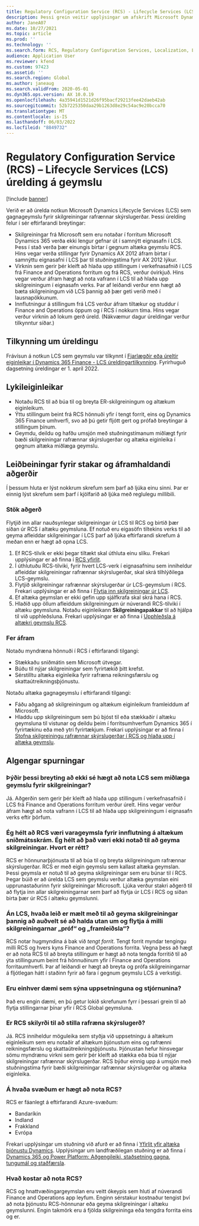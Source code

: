 ```yaml
---
title: Regulatory Configuration Service (RCS) - Lifecycle Services (LCS) úrelding á geymslu
description: Þessi grein veitir upplýsingar um afskrift Microsoft Dynamics Lifecycle Services (LCS) geymsla sem er fyrirhuguð sem hluti af útfærslu Regulatory Configuration Service (RCS) alþjóðlegrar geymslu.
author: JaneA07
ms.date: 10/27/2021
ms.topic: article
ms.prod: ''
ms.technology: ''
ms.search.form: RCS, Regulatory Configuration Services, Localization, LCS storage, LCS storage deprecation
audience: Application User
ms.reviewer: kfend
ms.custom: 97423
ms.assetid: ''
ms.search.region: Global
ms.author: janeaug
ms.search.validFrom: 2020-05-01
ms.dyn365.ops.version: AX 10.0.19
ms.openlocfilehash: 4a35941d1521d26f95bacf29213fee42daeb42ab
ms.sourcegitcommit: 52b7225350daa29b1263d8e29c54ac9e20bcca70
ms.translationtype: MT
ms.contentlocale: is-IS
ms.lasthandoff: 06/03/2022
ms.locfileid: "8849732"
---
```

# <a name="regulatory-configuration-service-rcs--lifecycle-services-lcs-storage-deprecation"></a>Regulatory Configuration Service (RCS) – Lifecycle Services (LCS) úrelding á geymslu

[!include [banner](../includes/banner.md)]

Verið er að úrelda notkun Microsoft Dynamics Lifecycle Services (LCS) sem gagnageymslu fyrir skilgreiningar rafrænnar skýrslugerðar. Þessi úrelding felur í sér eftirfarandi breytingar:

- Skilgreiningar frá Microsoft sem eru notaðar í forritum Microsoft Dynamics 365 verða ekki lengur gefnar út í samnýtt eignasafn í LCS. Þess í stað verða þær einungis birtar í gegnum altæka geymslu RCS. Hins vegar verða stillingar fyrir Dynamics AX 2012 áfram birtar í samnýttu eignasafni í LCS þar til stuðningstíma fyrir AX 2012 lýkur.
- Virknin sem gerir þér kleift að hlaða upp stillingum í verkefnasafnið í LCS frá Finance and Operations forritum og frá RCS, verður óvirkjuð. Hins vegar verður áfram hægt að nota vafrann í LCS til að hlaða upp skilgreiningum í eignasafn verks. Þar af leiðandi verður enn hægt að bæta skilgreiningum við LCS þannig að þær geti verið með í lausnapökkunum.
- Innflutningur á stillingum frá LCS verður áfram tiltækur og studdur í Finance and Operations öppum og í RCS í nokkurn tíma. Hins vegar verður virknin að lokum gerð úreld. (Nákvæmur dagur úreldingar verður tilkynntur síðar.)

## <a name="deprecation-notice"></a>Tilkynning um úreldingu

Frávísun á notkun LCS sem geymslu var tilkynnt í [Fjarlægðir eða úreltir eiginleikar í Dynamics 365 Finance - LCS úreldingartilkynning](../get-started/removed-deprecated-features-finance.md#features-removed-or-deprecated-in-the-finance-10017-release). Fyrirhuguð dagsetning úreldingar er 1. apríl 2022.

## <a name="key-features"></a>Lykileiginleikar

- Notaðu RCS til að búa til og breyta ER-skilgreiningum og altækum eiginleikum.
- Ýttu stillingum beint frá RCS hönnuði yfir í tengt forrit, eins og Dynamics 365 Finance umhverfi, svo að þú getir fljótt gert og prófað breytingar á stillingum þínum.
- Geymdu, deildu og hafðu umsjón með stuðningstímanum miðlægt fyrir bæði skilgreiningar rafrænnar skýrslugerðar og altæka eiginleika í gegnum altæka miðlæga geymslu.

## <a name="guidance-for-one-time-and-ongoing-actions"></a>Leiðbeiningar fyrir stakar og áframhaldandi aðgerðir

Í þessum hluta er lýst nokkrum skrefum sem þarf að ljúka einu sinni. Þar er einnig lýst skrefum sem þarf í kjölfarið að ljúka með reglulegu millibili.

### <a name="one-time-action"></a>Stök aðgerð

Flytjið inn allar nauðsynlegar skilgreiningar úr LCS til RCS og birtið þær síðan úr RCS í altæku geymsluna. Ef notuð eru eigasöfn tiltekins verks til að geyma afleiddar skilgreiningar í LCS þarf að ljúka eftirfarandi skrefum á meðan enn er hægt að opna LCS.

1. Ef RCS-tilvik er ekki þegar tiltækt skal úthluta einu slíku. Frekari upplýsingar er að finna í [RCS yfirlit](rcs-overview.md).
2. Í úthlutuðu RCS-tilviki, fyrir hvert LCS-verk í eignasafninu sem inniheldur afleiddar skilgreiningar rafrænnar skýrslugerðar, skal skrá tilhlýðilega LCS-geymslu.
3. Flytjið skilgreiningar rafrænnar skýrslugerðar úr LCS-geymslum í RCS. Frekari upplýsingar er að finna í [Flytja inn skilgreiningar úr LCS](/dynamics365/fin-ops-core/dev-itpro/analytics/tasks/er-import-configuration-lifecycle-services).
4. Ef altæka geymslan er ekki gefin upp sjálfkrafa skal skrá hana í RCS.
5. Hlaðið upp öllum afleiddum skilgreiningum úr núverandi RCS-tilviki í altæku geymsluna. Notaðu eiginleikann **Skilgreiningapakkar** til að hjálpa til við upphleðsluna. Frekari upplýsingar er að finna í [Upphleðsla á altækri geymslu RCS](rcs-global-repo-upload.md).

### <a name="going-forward"></a>Fer áfram

Notaðu myndræna hönnuði í RCS í eftirfarandi tilgangi:

- Stækkaðu sniðmátin sem Microsoft útvegar.
- Búðu til nýjar skilgreiningar sem fyrirtækið þitt krefst.
- Sérstilltu altæka eiginleika fyrir rafræna reikningsfærslu og skattaútreikningsþjónustu.

Notaðu altæka gagnageymslu í eftirfarandi tilgangi:

- Fáðu aðgang að skilgreiningum og altækum eiginleikum framleiddum af Microsoft.
- Hladdu upp skilgreiningum sem þú bjóst til eða stækkaðir í altæku geymsluna til vistunar og deildu þeim í forritsumhverfum Dynamics 365 í fyrirtækinu eða með ytri fyrirtækjum. Frekari upplýsingar er að finna í [Stofna skilgreiningu rafrænnar skýrslugerðar í RCS og hlaða upp í altæka geymslu](rcs-global-repo-upload.md).

## <a name="frequently-asked-questions"></a>Algengar spurningar

### <a name="does-this-change-mean-that-lcs-cant-be-used-as-central-storage-for-configurations"></a>Þýðir þessi breyting að ekki sé hægt að nota LCS sem miðlæga geymslu fyrir skilgreiningar?

Já. Aðgerðin sem gerir þér kleift að hlaða upp stillingum í verkefnasafnið í LCS frá Finance and Operations forritum verður úrelt. Hins vegar verður áfram hægt að nota vafrann í LCS til að hlaða upp skilgreiningum í eignasafn verks eftir þörfum.

### <a name="i-thought-that-rcs-was-a-replacement-repository-for-importing-global-template-files-i-didnt-think-that-its-used-to-store-configurations-which-is-correct"></a>Ég hélt að RCS væri varageymsla fyrir innflutning á altækum sniðmátsskrám. Ég hélt að það væri ekki notað til að geyma skilgreiningar. Hvort er rétt?

RCS er hönnunarþjónusta til að búa til og breyta skilgreiningum rafrænnar skýrslugerðar. RCS er með eigin geymslu sem kallast altæka geymslan. Þessi geymsla er notuð til að geyma skilgreiningar sem eru búnar til í RCS. Þegar búið er að úrelda LCS sem geymslu verður altæka geymslan eini upprunastaðurinn fyrir skilgreiningar Microsoft. Ljúka verður stakri aðgerð til að flytja inn allar skilgreiningarnar sem þarf að flytja úr LCS í RCS og síðan birta þær úr RCS í altæku geymslunni.

### <a name="without-lcs-what-is-the-suggested-way-to-store-configurations-so-that-test-and-production-configurations-can-easily-be-managed-and-transferred"></a>Án LCS, hvaða leið er mælt með til að geyma skilgreiningar þannig að auðvelt sé að halda utan um og flytja á milli skilgreiningarnar „próf“ og „framleiðsla“?

RCS notar hugmyndina á bak við *tengt forrit*. Tengt forrit myndar tengingu milli RCS og hvers kyns Finance and Operations forrita. Vegna þess að hægt er að nota RCS til að breyta stillingum er hægt að nota tengda forritið til að ýta stillingunum beint frá hönnuðinum yfir í Finance and Operations forritaumhverfi. Þar af leiðandi er hægt að breyta og prófa skilgreiningarnar á fljótlegan hátt í staðinn fyrir að fara í gegnum geymslu LCS á verkstigi.

### <a name="are-there-any-examples-that-show-the-setup-and-management"></a>Eru einhver dæmi sem sýna uppsetninguna og stjórnunina?

Það eru engin dæmi, en þú getur lokið skrefunum fyrr í þessari grein til að flytja stillingarnar þínar yfir í RCS Global geymsluna.

### <a name="is-rcs-a-prerequisite-to-configure-electronic-reporting"></a>Er RCS skilyrði til að stilla rafræna skýrslugerð?

Já. RCS inniheldur möguleika sem styðja við uppsetningu á altækum eiginleikum sem eru notaðir af altækum þjónustum eins og rafrænni reikningsfærslu og skattaútreikningsþjónustu. Þjónustan hefur hinsvegar sömu myndrænu virkni sem gerir þér kleift að stækka eða búa til nýjar skilgreiningar rafrænnar skýrslugerðar. RCS býður einnig upp á umsjón með stuðningstíma fyrir bæði skilgreiningar rafrænnar skýrslugerðar og altæka eiginleika.

### <a name="which-regions-can-rcs-be-deployed-in"></a>Á hvaða svæðum er hægt að nota RCS?

RCS er fáanlegt á eftirfarandi Azure-svæðum:

- Bandaríkin
- Indland
- Frakkland
- Evrópa

Frekari upplýsingar um stuðning við afurð er að finna í [Yfirlit yfir altæka þjónustu Dynamics](globalization-services-overview.md). Upplýsingar um landfræðilegan stuðning er að finna í [Dynamics 365 og Power Platform: Aðgengileiki, staðsetning gagna, tungumál og staðfærsla](https://aka.ms/rcs/D365Productavailabilityguide).

### <a name="whats-the-cost-of-using-rcs"></a>Hvað kostar að nota RCS?

RCS og hnattvæðingargeymslan eru veitt ókeypis sem hluti af núverandi Finance and Operations app leyfum. Enginn sérstakur kostnaður tengist því að nota þjónustu RCS-hönnunar eða geyma skilgreiningar í altæku geymslunni. Engin takmörk eru á fjölda skilgreininga eða tengdra forrita eins og er.